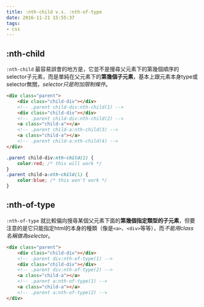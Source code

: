 ```yaml
---
title: :nth-child v.s. :nth-of-type
date: 2016-11-21 15:55:37
tags:
- css
---
```


## :nth-child

`:nth-child` 最容易誤會的地方是，它並不是搜尋父元素下的第幾個順序的selector子元素，而是單純在父元素下的**第幾個子元素**，基本上跟元素本身type或selector無關，*selector只是附加限制條件*。

```html
<div class="parent">
    <div class="child-div"></div> 
    <!-- .parent child-div:nth-child(1) -->
    <div class="child-div"></div>
    <!-- .parent child-div:nth-child(2) -->
    <a class="child-a"></a>
    <!-- .parent child-a:nth-child(3) -->
    <a class="child-a"></a>
    <!-- .parent child-a:nth-child(4) -->
</div>
```
```css
.parent child-div:nth-child(2) {
    color:red; /* this will work */
}
.parent child-a:nth-child(1) {
    color:blue; /* this won't work */
}
```

## :nth-of-type

`:nth-of-type` 就比較偏向搜尋某個父元素下面的**第幾個指定類型的子元素**，但要注意的是它只能指定html的本身的種類（像是`<a>`、`<div>`等等），而*不能用class名稱做為selector*。

```html
<div class="parent">
    <div class="child-div"></div> 
    <!-- .parent div:nth-of-type(1) -->
    <div class="child-div"></div>
    <!-- .parent div:nth-of-type(2) -->
    <a class="child-a"></a>
    <!-- .parent a:nth-of-type(1) -->
    <a class="child-a"></a>
    <!-- .parent a:nth-of-type(2) -->
</div>
```